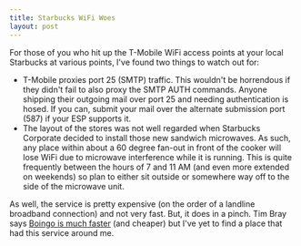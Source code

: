 ```yaml
--- 
title: Starbucks WiFi Woes
layout: post
---
```

For those of you who hit up the T-Mobile WiFi access points at your local Starbucks at various points, I've found two things to watch out for:

* T-Mobile proxies port 25 (SMTP) traffic. This wouldn't be horrendous if they didn't fail to also proxy the SMTP AUTH commands. Anyone shipping their outgoing mail over port 25 and needing authentication is hosed. If you can, submit your mail over the alternate submission port (587) if your ESP supports it.
* The layout of the stores was not well regarded when Starbucks Corporate decided to install those new sandwich microwaves. As such, any place within about a 60 degree fan-out in front of the cooker will lose WiFi due to microwave interference while it is running. This is quite frequently between the hours of 7 and 11 AM (and even more extended on weekends) so plan to either sit outside or somewhere way off to the side of the microwave unit.

As well, the service is pretty expensive (on the order of a landline broadband connection) and not very fast. But, it does in a pinch. Tim Bray says [Boingo is much faster](http://www.tbray.org/ongoing/When/200x/2007/10/20/Boingo) (and cheaper) but I've yet to find a place that had this service around me.
